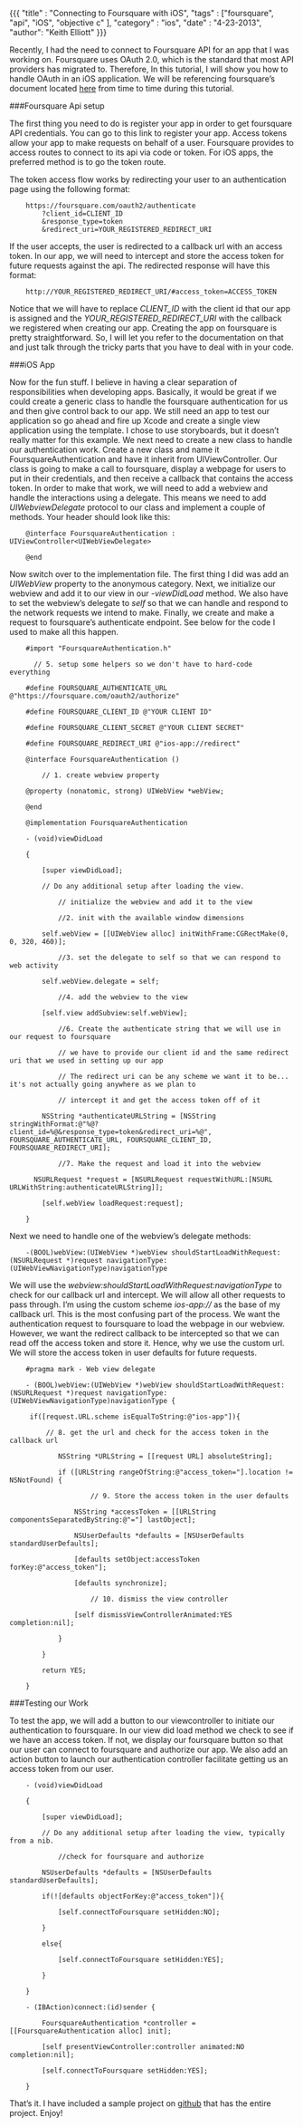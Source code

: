 {{{ "title" : "Connecting to Foursquare with iOS", "tags" : ["foursquare", "api", "iOS", "objective c" ], "category" : "ios", "date" : "4-23-2013", "author": "Keith Elliott" }}}

Recently, I had the need to connect to Foursquare API for an app that I was working on.  Foursquare uses OAuth 2.0, which is the standard that most API providers has migrated to.   Therefore, In this tutorial, I will show you how to handle OAuth in an iOS application.  We will be referencing foursquare’s document located [here](https://developer.foursquare.com/overview/auth) from time to time during this tutorial.

###Foursquare Api setup

The first thing you need to do is register your app in order to get foursquare API credentials.  You can go to this link to register your app.  Access tokens allow your app to make requests on behalf of a user.  Foursquare provides to access routes to connect to its api via code or token.  For iOS apps, the preferred method is to go the token route.

The token access flow works by redirecting your user to an authentication page using the following format:

		https://foursquare.com/oauth2/authenticate
			?client_id=CLIENT_ID
			&response_type=token
			&redirect_uri=YOUR_REGISTERED_REDIRECT_URI

If the user accepts, the user is redirected to a callback url with an access token.  In our app, we will need to intercept and store the access token for future requests against the api.  The redirected response will have this format:

		http://YOUR_REGISTERED_REDIRECT_URI/#access_token=ACCESS_TOKEN

Notice that we will have to replace *CLIENT_ID* with the client id that our app is assigned and the *YOUR_REGISTERED_REDIRECT_URI* with the callback we registered when creating our app.  Creating the app on foursquare is pretty straightforward.  So, I will let you refer to the documentation on that and just talk through the tricky parts that you have to deal with in your code.

###iOS App

Now for the fun stuff.  I believe in having a clear separation of responsibilities when developing apps.  Basically, it would be great if we could create a generic class to handle the foursquare authentication for us and then give control back to our app.  We still need an app to test our application so go ahead and fire up Xcode and create a single view application using the template.  I chose to use storyboards, but it doesn’t really matter for this example.  We next need to create a new class to handle our authentication work.  Create a new class and name it FoursquareAuthentication and have it inherit from UIViewController.  Our class is going to make a call to foursquare, display a webpage for users to put in their credentials, and then receive a callback that contains the access token.  In order to make that work, we will need to add a webview and handle the interactions using a delegate.  This means we need to add *UIWebviewDelegate* protocol to our class and implement a couple of methods.  Your header should look like this:

		@interface FoursquareAuthentication : UIViewController<UIWebViewDelegate>

		@end

Now switch over to the implementation file.  The first thing I did was add an *UIWebView* property to the anonymous category.  Next, we initialize our webview and add it to our view in our *-viewDidLoad* method.  We also have to set the webview’s delegate to *self* so that we can handle and respond to the network requests we intend to make. Finally, we create and make a request to foursquare’s authenticate endpoint.  See below for the code I used to make all this happen.

		#import "FoursquareAuthentication.h"

		  // 5. setup some helpers so we don't have to hard-code everything

		#define FOURSQUARE_AUTHENTICATE_URL @"https://foursquare.com/oauth2/authorize"

		#define FOURSQUARE_CLIENT_ID @"YOUR CLIENT ID"

		#define FOURSQUARE_CLIENT_SECRET @"YOUR CLIENT SECRET"

		#define FOURSQUARE_REDIRECT_URI @"ios-app://redirect"

		@interface FoursquareAuthentication ()

			// 1. create webview property

		@property (nonatomic, strong) UIWebView *webView;

		@end

		@implementation FoursquareAuthentication

		- (void)viewDidLoad

		{

			[super viewDidLoad];

			// Do any additional setup after loading the view.

				// initialize the webview and add it to the view

				//2. init with the available window dimensions

			self.webView = [[UIWebView alloc] initWithFrame:CGRectMake(0, 0, 320, 460)];

				//3. set the delegate to self so that we can respond to web activity

			self.webView.delegate = self;

				//4. add the webview to the view

			[self.view addSubview:self.webView];

				//6. Create the authenticate string that we will use in our request to foursquare

				// we have to provide our client id and the same redirect uri that we used in setting up our app

				// The redirect uri can be any scheme we want it to be... it's not actually going anywhere as we plan to

				// intercept it and get the access token off of it

			NSString *authenticateURLString = [NSString stringWithFormat:@"%@?client_id=%@&response_type=token&redirect_uri=%@", FOURSQUARE_AUTHENTICATE_URL, FOURSQUARE_CLIENT_ID, FOURSQUARE_REDIRECT_URI];

				//7. Make the request and load it into the webview

		  NSURLRequest *request = [NSURLRequest requestWithURL:[NSURL URLWithString:authenticateURLString]];

			[self.webView loadRequest:request];

		}


Next we need to handle one of the webview’s delegate methods:

		-(BOOL)webView:(UIWebView *)webView shouldStartLoadWithRequest:(NSURLRequest *)request navigationType:(UIWebViewNavigationType)navigationType

We will use the *webview:shouldStartLoadWithRequest:navigationType* to check for our callback url and intercept.  We will allow all other requests to pass through.  I’m using the custom scheme *ios-app://* as the base of my callback url.  This is the most confusing part of the process.  We want the authentication request to foursquare to load the webpage in our webview.  However, we want the redirect callback to be intercepted so that we can read off the access token and store it.  Hence, why we use the custom url.  We will store the access token in user defaults for future requests.

		#pragma mark - Web view delegate

		- (BOOL)webView:(UIWebView *)webView shouldStartLoadWithRequest:(NSURLRequest *)request navigationType:(UIWebViewNavigationType)navigationType {

		 if([request.URL.scheme isEqualToString:@"ios-app"]){

			 // 8. get the url and check for the access token in the callback url

				NSString *URLString = [[request URL] absoluteString];

				if ([URLString rangeOfString:@"access_token="].location != NSNotFound) {

						// 9. Store the access token in the user defaults

					NSString *accessToken = [[URLString componentsSeparatedByString:@"="] lastObject];

					NSUserDefaults *defaults = [NSUserDefaults standardUserDefaults];

					[defaults setObject:accessToken forKey:@"access_token"];

					[defaults synchronize];

						// 10. dismiss the view controller

					[self dismissViewControllerAnimated:YES completion:nil];

				}

			}

			return YES;

		}


###Testing our Work

To test the app, we will add a button to our viewcontroller to initiate our authentication to foursquare.  In our view did load method we check to see if we have an access token.  If not, we display our foursquare button so that our user can connect to foursquare and authorize our app.  We also add an action button to launch our authentication controller facilitate getting us an access token from our user.

		- (void)viewDidLoad

		{

			[super viewDidLoad];

			// Do any additional setup after loading the view, typically from a nib.

				//check for foursquare and authorize

			NSUserDefaults *defaults = [NSUserDefaults standardUserDefaults];

			if(![defaults objectForKey:@"access_token"]){

				[self.connectToFoursquare setHidden:NO];

			}

			else{

				[self.connectToFoursquare setHidden:YES];

			}

		}

		- (IBAction)connect:(id)sender {

			FoursquareAuthentication *controller = [[FoursquareAuthentication alloc] init];

			[self presentViewController:controller animated:NO completion:nil];

			[self.connectToFoursquare setHidden:YES];

		}

That’s it.  I have included a sample project on [github](https://github.com/keithelliott/foursquaredemo) that has the entire project.  Enjoy!


